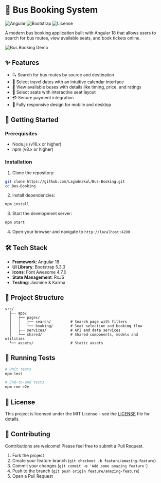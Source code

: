 # 🚌 Bus Booking System

![Angular](https://img.shields.io/badge/Angular-18.0.0-dd0031?style=flat-square&logo=angular)
![Bootstrap](https://img.shields.io/badge/Bootstrap-5.3.3-7952b3?style=flat-square&logo=bootstrap)
![License](https://img.shields.io/badge/License-MIT-green?style=flat-square)

A modern bus booking application built with Angular 18 that allows users to search for bus routes, view available seats, and book tickets online.

![Bus Booking Demo](https://via.placeholder.com/800x400?text=Bus+Booking+App+Demo)

## ✨ Features

- 🔍 Search for bus routes by source and destination
- 📅 Select travel dates with an intuitive calendar interface
- 🚌 View available buses with details like timing, price, and ratings
- 💺 Select seats with interactive seat layout
- 💳 Secure payment integration
- 📱 Fully responsive design for mobile and desktop

## 🚀 Getting Started

### Prerequisites

- Node.js (v16.x or higher)
- npm (v8.x or higher)

### Installation

1. Clone the repository:

```bash
git clone https://github.com/Lagadnakul/Bus-Booking.git
cd Bus-Booking
```

2. Install dependencies:

```bash
npm install
```

3. Start the development server:

```bash
npm start
```

4. Open your browser and navigate to `http://localhost:4200`

## 🛠️ Tech Stack

- **Framework**: Angular 18
- **UI Library**: Bootstrap 5.3.3
- **Icons**: Font Awesome 4.7.0
- **State Management**: RxJS
- **Testing**: Jasmine & Karma

## 📝 Project Structure

```
src/
  ├── app/
  │   ├── pages/
  │   │   ├── search/         # Search page with filters
  │   │   └── booking/        # Seat selection and booking flow
  │   ├── services/           # API and data services 
  │   └── shared/             # Shared components, models and utilities
  └── assets/                 # Static assets
```

## 🧪 Running Tests

```bash
# Unit tests
npm test

# End-to-end tests
npm run e2e
```

## 📄 License

This project is licensed under the MIT License - see the [LICENSE](LICENSE) file for details.

## 👥 Contributing

Contributions are welcome! Please feel free to submit a Pull Request.

1. Fork the project
2. Create your feature branch (`git checkout -b feature/amazing-feature`)
3. Commit your changes (`git commit -m 'Add some amazing feature'`)
4. Push to the branch (`git push origin feature/amazing-feature`)
5. Open a Pull Request

